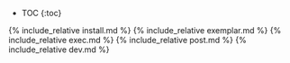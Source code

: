 * TOC
{:toc}

{% include_relative install.md %}
{% include_relative exemplar.md %}
{% include_relative exec.md %}
{% include_relative post.md %}
{% include_relative dev.md %}
